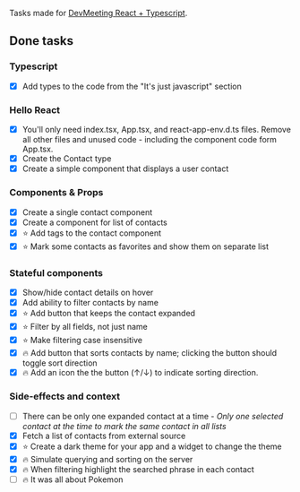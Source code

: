 Tasks made for [DevMeeting React + Typescript](https://kucharskimaciej.github.io/devmeetings-react-ts/).

## Done tasks

### Typescript

- [x] Add types to the code from the "It's just javascript" section

### Hello React

- [x] You'll only need index.tsx, App.tsx, and react-app-env.d.ts files. Remove all other files and unused code - including the component code form App.tsx.
- [x] Create the Contact type
- [x] Create a simple component that displays a user contact

### Components & Props

- [x] Create a single contact component
- [x] Create a component for list of contacts
- [x] :star: Add tags to the contact component
- [x] :star: Mark some contacts as favorites and show them on separate list

### Stateful components

- [x] Show/hide contact details on hover
- [x] Add ability to filter contacts by name
- [x] :star: Add button that keeps the contact expanded
- [x] :star: Filter by all fields, not just name
- [x] :star: Make filtering case insensitive
- [x] :fire: Add button that sorts contacts by name; clicking the button should toggle sort direction
- [x] :fire: Add an icon the the button (↑/↓) to indicate sorting direction.

### Side-effects and context

- [ ] There can be only one expanded contact at a time - *Only one selected contact at the time to mark the same contact in all lists*
- [x] Fetch a list of contacts from external source
- [x] :star: Create a dark theme for your app and a widget to change the theme
- [x] :fire: Simulate querying and sorting on the server
- [x] :fire: When filtering highlight the searched phrase in each contact
- [ ] :fire: It was all about Pokemon
